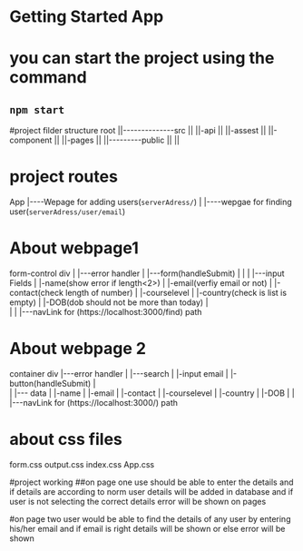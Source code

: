 # Getting Started App 
# you can start the project using the command
## `npm start`
#project filder structure
root
||--------------src
||               ||-api
||               ||-assest
||               ||-component
||               ||-pages
||
||---------public
||
||
# project routes

App
|----Wepage for adding users(`serverAdress/`)
|
|----wepgae for finding user(`serverAdress/user/email`)

# About webpage1
form-control div
|
|---error handler
|
|---form(handleSubmit)
|     | 
|     |---input Fields
|               |-name(show error if length<2>)
|               |-email(verfiy email or not)
|               |-contact(check length of number)
|               |-courselevel
|               |-country(check is list is empty)
|               |-DOB(dob should not be more than today)
|               
|
|
|---navLink for (https://localhost:3000/find) path

# About webpage 2
container div
|---error handler
|
|---search
|       |-input email
|       |-button(handleSubmit)
|      
|
|--- data
|       |-name
|       |-email
|       |-contact
|       |-courselevel
|       |-country
|       |-DOB
|
|
|---navLink for (https://localhost:3000/) path

#   about css files
form.css
output.css
index.css
App.css

#project working 
##on page one use should be able to enter the details and if details are according to norm user details will be added in database and if user is not selecting the correct details error will be shown on pages

#on page two user would be able to find the details of any user by entering his/her email and if email is right details will be shown or else error will be shown